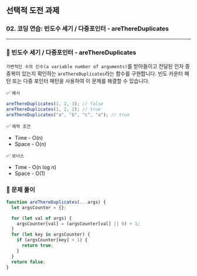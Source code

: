 ## 선택적 도전 과제

### 02. 코딩 연습: 빈도수 세기 / 다중포인터 - areThereDuplicates

---

### 📌 빈도수 세기 / 다중포인터 - areThereDuplicates

`가변적인 수의 인수(a variable number of arguments)`를 받아들이고 전달된 인자 중 중복이 있는지 확인하는 `areThereDuplicates`라는 함수를 구현합니다. 빈도 카운터 패턴 또는 다중 포인터 패턴을 사용하여 이 문제를 해결할 수 있습니다.

✅ `예시`

```js
areThereDuplicates(1, 2, 3); // false
areThereDuplicates(1, 2, 2); // true
areThereDuplicates("a", "b", "c", "a"); // true
```

✅ `제약 조건`

- Time - O(n)
- Space - O(n)

✅ `보너스`

- Time - O(n log n)
- Space - O(1)

### 📌 문제 풀이

```js
function areThereDuplicates(...args) {
  let argsCounter = {};

  for (let val of args) {
    argsCounter[val] = (argsCounter[val] || 0) + 1;
  }
  for (let key in argsCounter) {
    if (argsCounter[key] > 1) {
      return true;
    }
  }
  return false;
}
```

